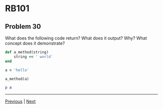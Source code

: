 # RB101
## Problem 30

What does the following code return? What does it output? Why? What concept does it demonstrate?

```ruby
def a_method(string)
	string << ' world'
end

a = 'hello'

a_method(a)

p a
```

---

[Previous](029.md) | [Next](031.md)
